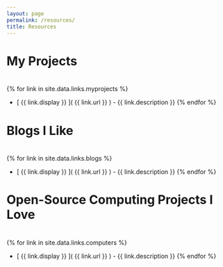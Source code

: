 ```yaml
---
layout: page
permalink: /resources/
title: Resources
---
```


<h1 style="padding-bottom:20px;">My Projects</h1>

{% for link in site.data.links.myprojects %}
*  [ {{ link.display }} ]( {{ link.url }} ) - {{ link.description }}
{% endfor %}


<h1 style="padding-bottom:20px;">Blogs I Like</h1>

{% for link in site.data.links.blogs %}
*  [ {{ link.display }} ]( {{ link.url }} ) - {{ link.description }}
{% endfor %}

<h1 style="padding-bottom:20px;">Open-Source Computing Projects I Love</h1>

{% for link in site.data.links.computers %}
*  [ {{ link.display }} ]( {{ link.url }} ) - {{ link.description }}
{% endfor %}
